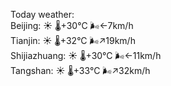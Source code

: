 Today weather:  
Beijing: ☀️   🌡️+30°C 🌬️←7km/h  
Tianjin: ☀️   🌡️+32°C 🌬️↗19km/h  
Shijiazhuang: ☀️   🌡️+30°C 🌬️←11km/h  
Tangshan: ☀️   🌡️+33°C 🌬️↗32km/h  
